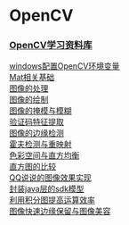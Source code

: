 # OpenCV

### [OpenCV学习资料库](http://www.opencv.org.cn/opencvdoc/2.3.2/html/doc/tutorials/imgproc/table_of_content_imgproc/table_of_content_imgproc.html)

[windows配置OpenCV环境变量](https://github.com/TF27674569/OpenCV/blob/master/md/%EF%BC%88%E4%B8%80%EF%BC%89Windows%E4%B8%8AOpenCV1.md)</br>
[Mat相关基础](https://github.com/TF27674569/OpenCV/blob/master/md/%EF%BC%88%E4%BA%8C%EF%BC%89Mat.md)</br>
[图像的处理](https://github.com/TF27674569/OpenCV/blob/master/md/%EF%BC%88%E4%B8%89%EF%BC%89%E5%9B%BE%E5%83%8F%E7%9A%84%E5%A4%84%E7%90%86.md)</br>
[图像的绘制](https://github.com/TF27674569/OpenCV/blob/master/md/%EF%BC%88%E5%9B%9B%EF%BC%89%E5%9B%BE%E5%83%8F%E7%9A%84%E7%BB%98%E5%88%B6.md)</br>
[图像的掩模与模糊](https://github.com/TF27674569/OpenCV/blob/master/md/%EF%BC%88%E4%BA%94%EF%BC%89%E5%9B%BE%E5%83%8F%E7%9A%84%E6%8E%A9%E6%A8%A1%E4%B8%8E%E6%A8%A1%E7%B3%8A.md)</br>
[验证码特征提取](https://github.com/TF27674569/OpenCV/blob/master/md/%EF%BC%88%E5%85%AD%EF%BC%89%E9%AA%8C%E8%AF%81%E7%A0%81%E7%89%B9%E5%BE%81%E6%8F%90%E5%8F%96.md)</br>
[图像的边缘检测](https://github.com/TF27674569/OpenCV/blob/master/md/%EF%BC%88%E4%B8%83%EF%BC%89%E5%9B%BE%E5%83%8F%E7%9A%84%E8%BE%B9%E7%BC%98%E6%A3%80%E6%B5%8B.md)</br>
[霍夫检测与重映射](https://github.com/TF27674569/OpenCV/blob/master/md/%EF%BC%88%E5%85%AB%EF%BC%89%E9%9C%8D%E5%A4%AB%E6%A3%80%E6%B5%8B%E4%B8%8E%E9%87%8D%E6%98%A0%E5%B0%84.md)</br>
[色彩空间与直方均衡](https://github.com/TF27674569/OpenCV/blob/master/md/%EF%BC%88%E4%B9%9D%EF%BC%89%E8%89%B2%E5%BD%A9%E7%A9%BA%E9%97%B4%E4%B8%8E%E7%9B%B4%E6%96%B9%E5%9B%BE.md)</br>
[直方图的比较](https://github.com/TF27674569/OpenCV/blob/master/md/%EF%BC%88%E5%8D%81%EF%BC%89%E7%9B%B4%E6%96%B9%E5%9B%BE%E7%9A%84%E6%AF%94%E8%BE%83.md)</br>
[QQ说说的图像效果实现](https://github.com/TF27674569/OpenCV_Android_Image)</br>
[封装java层的sdk模型](https://github.com/TF27674569/encapsulation_javasdk_from_ndk)</br>
[利用积分图提高运算效率](https://github.com/TF27674569/OpenCV/blob/master/md/%EF%BC%88%E5%8D%81%E4%B8%89%EF%BC%89%E5%88%A9%E7%94%A8%E7%A7%AF%E5%88%86%E5%9B%BE%E6%8F%90%E9%AB%98%E8%BF%90%E7%AE%97%E6%95%88%E7%8E%87.md)</br>
[图像快速边缘保留与图像美容](https://github.com/TF27674569/OpenCV/blob/master/md/%EF%BC%88%E5%8D%81%E5%9B%9B%EF%BC%89%E5%9B%BE%E7%89%87%E5%BF%AB%E9%80%9F%E8%BE%B9%E7%BC%98%E4%BF%9D%E7%95%99%E4%B8%8E%E5%9B%BE%E7%89%87%E7%BE%8E%E5%AE%B9.md)</br>
